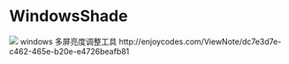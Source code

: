 # WindowsShade
<img src="https://gitee.com/qizl/SiteContent/raw/master/Images/WindowsShade/6366890016291518825946326.png"/>
windows 多屏亮度调整工具  
http://enjoycodes.com/ViewNote/dc7e3d7e-c462-465e-b20e-e4726beafb81
